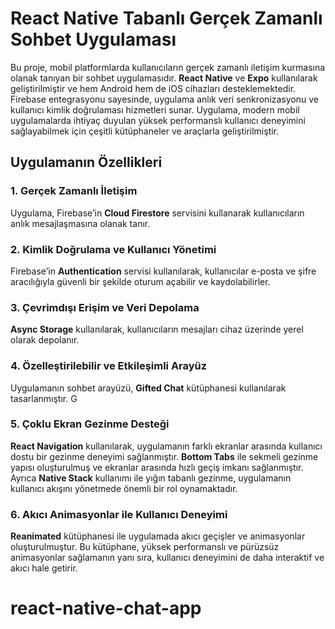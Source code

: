 # React Native Tabanlı Gerçek Zamanlı Sohbet Uygulaması

Bu proje, mobil platformlarda kullanıcıların gerçek zamanlı iletişim kurmasına olanak tanıyan bir sohbet uygulamasıdır. **React Native** ve **Expo** kullanılarak geliştirilmiştir ve hem Android hem de iOS cihazları desteklemektedir. Firebase entegrasyonu sayesinde, uygulama anlık veri senkronizasyonu ve kullanıcı kimlik doğrulaması hizmetleri sunar. Uygulama, modern mobil uygulamalarda ihtiyaç duyulan yüksek performanslı kullanıcı deneyimini sağlayabilmek için çeşitli kütüphaneler ve araçlarla geliştirilmiştir.

## Uygulamanın Özellikleri

### 1. Gerçek Zamanlı İletişim
Uygulama, Firebase’in **Cloud Firestore** servisini kullanarak kullanıcıların anlık mesajlaşmasına olanak tanır. 

### 2. Kimlik Doğrulama ve Kullanıcı Yönetimi
Firebase’in **Authentication** servisi kullanılarak, kullanıcılar e-posta ve şifre aracılığıyla güvenli bir şekilde oturum açabilir ve kaydolabilirler. 

### 3. Çevrimdışı Erişim ve Veri Depolama
**Async Storage** kullanılarak, kullanıcıların mesajları cihaz üzerinde yerel olarak depolanır.

### 4. Özelleştirilebilir ve Etkileşimli Arayüz
Uygulamanın sohbet arayüzü, **Gifted Chat** kütüphanesi kullanılarak tasarlanmıştır. G

### 5. Çoklu Ekran Gezinme Desteği
**React Navigation** kullanılarak, uygulamanın farklı ekranlar arasında kullanıcı dostu bir gezinme deneyimi sağlanmıştır. **Bottom Tabs** ile sekmeli gezinme yapısı oluşturulmuş ve ekranlar arasında hızlı geçiş imkanı sağlanmıştır. Ayrıca **Native Stack** kullanımı ile yığın tabanlı gezinme, uygulamanın kullanıcı akışını yönetmede önemli bir rol oynamaktadır.

### 6. Akıcı Animasyonlar ile Kullanıcı Deneyimi
**Reanimated** kütüphanesi ile uygulamada akıcı geçişler ve animasyonlar oluşturulmuştur. Bu kütüphane, yüksek performanslı ve pürüzsüz animasyonlar sağlamanın yanı sıra, kullanıcı deneyimini de daha interaktif ve akıcı hale getirir.




# react-native-chat-app
